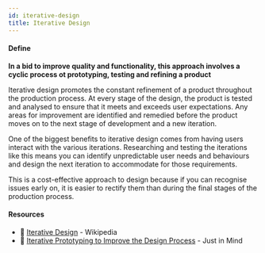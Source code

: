 ```yaml
---
id: iterative-design
title: Iterative Design
---
```


<!-- [![docs-source](https://img.shields.io/badge/SRC-UX%20Companion-blue)](https://play.google.com/store/apps/details?id=com.cyberduck.uxcompanion) -->

#### Define

**In a bid to improve quality and functionality, this approach involves a cyclic process ot prototyping, testing and refining a product**

Iterative design promotes the constant refinement of a product throughout the production process. At every stage of the design, the product is tested and analysed to ensure that it meets and exceeds user expectations. Any areas for improvement are identified and remedied before the product moves on to the next stage of development and a new iteration.

One of the biggest benefits to iterative design comes from having users interact with the various iterations. Researching and testing the iterations like this means you can identify unpredictable user needs and behaviours and design the next iteration to accommodate for those requirements.

This is a cost-effective approach to design because if you can recognise issues early on, it is easier to rectify them than during the final stages of the production process.

#### Resources

* 📃 [Iterative Design](https://en.wikipedia.org/wiki/Iterative_design) - Wikipedia
* 📃 [Iterative Prototyping to Improve the Design Process](https://www.justinmind.com/blog/iterative-prototyping-to-improve-the-design-process/) - Just in Mind